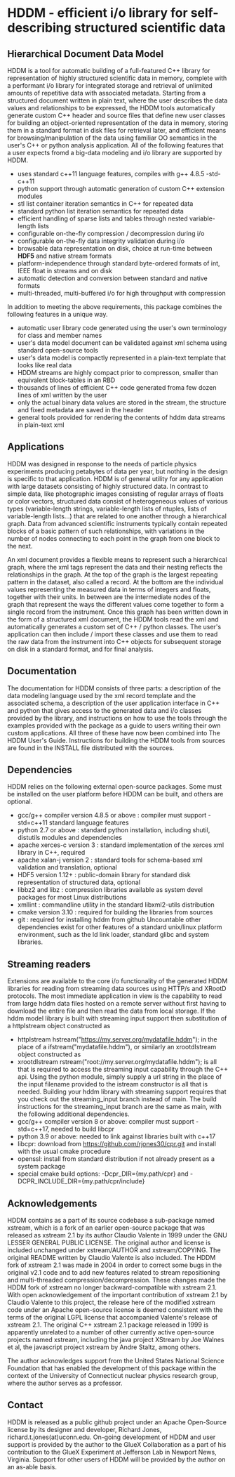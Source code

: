 # HDDM - efficient i/o library for self-describing structured scientific data
## Hierarchical Document Data Model

HDDM is a tool for automatic building of a full-featured C++ library for representation of highly structured scientific data in memory, complete with a performant i/o library for integrated storage and retrieval of unlimited amounts of repetitive data with associated metadata. Starting from a structured document written in plain text, where the user describes the data values and relationships to be expressed, the HDDM tools automatically generate custom C++ header and source files that define new user classes for building an object-oriented representation of the data in memory, storing them in a standard format in disk files for retrieval later, and efficient means for browsing/manipulation of the data using familiar OO semantics in the user's C++ or python analysis application. All of the following features that a user expects fromd a big-data modeling and i/o library are supported by HDDM.

- uses standard c++11 language features, compiles with g++ 4.8.5 -std-c++11
- python support through automatic generation of custom C++ extension modules
- stl list container iteration semantics in C++ for repeated data
- standard python list iteration semantics for repeated data
- efficient handling of sparse lists and tables through nested variable-length lists
- configurable on-the-fly compression / decompression during i/o
- configurable on-the-fly data integrity validation during i/o
- browsable data representation on disk, choice at run-time between **HDF5** and native stream formats
- platform-independence through standard byte-ordered formats of int, IEEE float in streams and on disk
- automatic detection and conversion between standard and native formats
- multi-threaded, multi-buffered i/o for high throughput with compression

In addition to meeting the above requirements, this package combines the following features in a unique way.

- automatic user library code generated using the user's own terminology for class and member names
- user's data model document can be validated against xml schema using standard open-source tools
- user's data model is compactly represented in a plain-text template that looks like real data
- HDDM streams are highly compact prior to compresson, smaller than equivalent block-tables in an RBD
- thousands of lines of efficient C++ code generated froma few dozen lines of xml written by the user
- only the actual binary data values are stored in the stream, the structure and fixed metadata are saved in the header
- general tools provided for rendering the contents of hddm data streams in plain-text xml

## Applications
HDDM was designed in response to the needs of particle physics experiments producing petabytes of data per year, but nothing in the design is specific to that application. HDDM is of general utility for any application with large datasets consisting of highly structured data. In contrast to simple data, like photographic images consisting of regular arrays of floats or color vectors, structured data consist of heterogeneous values of various types (variable-length strings, variable-length lists of ntuples, lists of variable-length lists...) that are related to one another through a hierarchical graph. Data from advanced scientific instruments typically contain repeated blocks of a basic pattern of such relationships, with variations in the number of nodes connecting to each point in the graph from one block to the next.

An xml document provides a flexible means to represent such a hierarchical graph, where the xml tags represent the data and their nesting reflects the relationships in the graph. At the top of the graph is the largest repeating pattern in the dataset, also called a record. At the bottom are the individual values representing the measured data in terms of integers and floats, together with their units. In between are the intermediate nodes of the graph that represent the ways the different values come together to form a single record from the instrument. Once this graph has been written down in the form of a structured xml document, the HDDM tools read the xml and automatically generates a custom set of C++ / python classes. The user's application can then include / import these classes and use them to read the raw data from the instrument into C++ objects for subsequent storage on disk in a standard format, and for final analysis.

## Documentation
The documentation for HDDM consists of three parts: a description of the data modeling language used by the xml record template and the associated schema, a description of the user application interface in C++ and python that gives access to the generated data and i/o classes provided by the library, and instructions on how to use the tools through the examples provided with the package as a guide to users writing their own custom applications. All three of these have now been combined into The HDDM User's Guide. Instructions for building the HDDM tools from sources are found in the INSTALL file distributed with the sources.

## Dependencies
HDDM relies on the following external open-source packages. Some must be installed on the user platform before HDDM can be built, and others are optional.
- gcc/g++ compiler version 4.8.5 or above : compiler must support -std=c++11 standard language features
- python 2.7 or above : standard python installation, including shutil, distutils modules and dependencies
- apache xerces-c version 3 : standard implementation of the xerces xml library in C++, required
- apache xalan-j version 2 : standard tools for schema-based xml validation and translation, optional
- HDF5 version 1.12+ : public-domain library for standard disk representation of structured data, optional
- libbz2 and libz : compression libraries available as system devel packages for most Linux distributions
- xmllint : commandline utility in the standard libxml2-utils distribution
- cmake version 3.10 : required for building the libraries from sources
- git : required for installing hddm from github
Uncountable other dependencies exist for other features of a standard unix/linux platform environment, such as the ld link loader, standard glibc and system libraries.

## Streaming readers
Extensions are available to the core i/o functionality of the generated HDDM libraries for reading from streaming data sources using HTTP/s and XRootD protocols. The most immediate application in view is the capability to read from large hddm data files hosted on a remote server without first having to download the entire file and then read the data from local storage. If the hddm model library is built with streaming input support then substitution of a httpIstream object constructed as
- httpIstream hstream("https://my.server.org/mydatafile.hddm");
in the place of a ifstream("mydatafile.hddm"), or similarly an xrootdIstream object constructed as 
- xrootdIstream rstream("root://my.server.org/mydatafile.hddm");
is all that is required to access the streaming input capability through the C++ api. Using the python module, simply supply a url string in the place of the input filename provided to the istream constructor is all that is needed. Building your hddm library with streaming support requires that you check out the streaming\_input branch instead of main. The build instructions for the streaming\_input branch are the same as main, with the following additional dependencies.
- gcc/g++ compiler version 8 or above: compiler must support -std=c++17, needed to build libcpr
- python 3.9 or above: needed to link against libraries built with c++17
- libcpr: download from https://github.com/rjones30/cpr.git and install with the usual cmake procedure
- openssl: install from standard distribution if not already present as a system package
- special cmake build options: -Dcpr\_DIR={my.path/cpr} and -DCPR\_INCLUDE\_DIR={my.path/cpr/include}

## Acknowledgements
HDDM contains as a part of its source codebase a sub-package named xstream, which is a fork of an earlier open-source package that was released as xstream 2.1 by its author Claudio Valente in 1999 under the GNU LESSER GENERAL PUBLIC LICENSE. The original author and license is included unchanged under xstream/AUTHOR and xstream/COPYING. The original README written by Claudio Valente is also included. The HDDM fork of xstream 2.1 was made in 2004 in order to correct some bugs in the original v2.1 code and to add new features related to stream repositioning and multi-threaded compression/decompression. These changes made the HDDM fork of xstream no longer backward-compatible with xstream 2.1. With open acknowledgement of the important contribution of xstream 2.1 by Claudio Valente to this project, the release here of the modified xstream code under an Apache open-source license is deemed consistent with the terms of the original LGPL license that accompanied Valente's release of xstream 2.1. The original C++ xstream 2.1 package released in 1999 is apparently unrelated to a number of other currently active open-source projects named xstream, including the java project XStream by Joe Walnes et al, the javascript project xstream by Andre Staltz, among others.

The author acknowledges support from the United States National Science Foundation that has enabled the development of this package within the context of the University of Connecticut nuclear physics research group, where the author serves as a professor.

## Contact
HDDM is released as a public github project under an Apache Open-Source license by its designer and developer, Richard Jones, richard.t.jones(at)uconn.edu. On-going development of HDDM and user support is provided by the author to the GlueX Collaboration as a part of his contribution to the GlueX Experiment at Jefferson Lab in Newport News, Virginia. Support for other users of HDDM will be provided by the author on an as-able basis.
